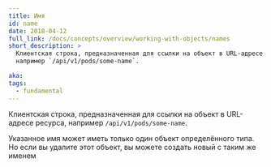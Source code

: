 ```yaml
---
title: Имя
id: name
date: 2018-04-12
full_link: /docs/concepts/overview/working-with-objects/names
short_description: >
  Клиентская строка, предназначенная для ссылки на объект в URL-адресе ресурса,
  например `/api/v1/pods/some-name`.

aka:
tags:
  - fundamental
---
```


Клиентская строка, предназначенная для ссылки на объект в URL-адресе ресурса,
например `/api/v1/pods/some-name`.

<!--more-->

Указанное имя может иметь только один объект определённого типа. Но если вы
удалите этот объект, вы можете создать новый с таким же именем
